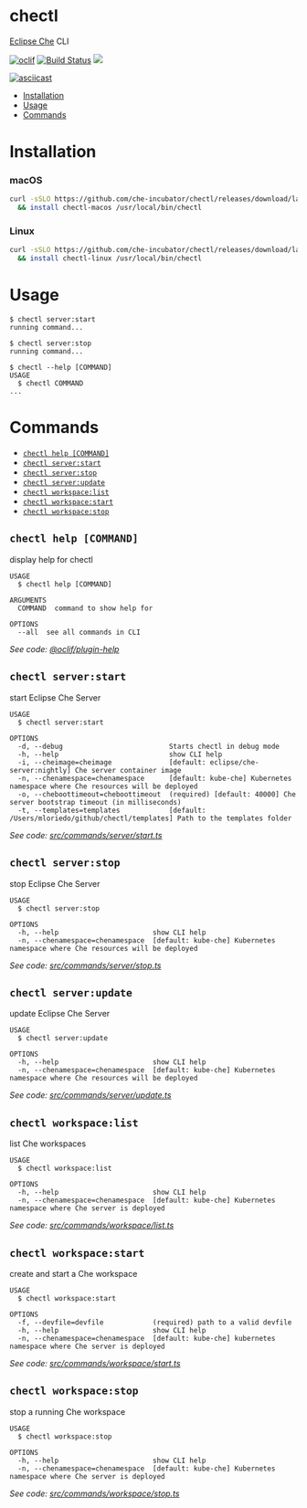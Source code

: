 chectl
======

[Eclipse Che](https://github.com/eclipse/che/) CLI

[![oclif](https://img.shields.io/badge/cli-oclif-brightgreen.svg)](https://oclif.io)
[![Build Status](https://travis-ci.org/che-incubator/chectl.svg?branch=master)](https://travis-ci.org/che-incubator/chectl)
![](https://img.shields.io/david/che-incubator/chectl.svg)

[![asciicast](https://asciinema.org/a/216201.svg)](https://asciinema.org/a/216201)

<!-- toc -->
* [Installation](#installation)
* [Usage](#usage)
* [Commands](#commands)
<!-- tocstop -->
# Installation
### macOS
```bash
curl -sSLO https://github.com/che-incubator/chectl/releases/download/latest/chectl-macos \
  && install chectl-macos /usr/local/bin/chectl
```
### Linux
```bash
curl -sSLO https://github.com/che-incubator/chectl/releases/download/latest/chectl-linux \
  && install chectl-linux /usr/local/bin/chectl
```
# Usage
```sh-session
$ chectl server:start
running command...

$ chectl server:stop
running command...

$ chectl --help [COMMAND]
USAGE
  $ chectl COMMAND
...
```
# Commands
<!-- commands -->
* [`chectl help [COMMAND]`](#chectl-help-command)
* [`chectl server:start`](#chectl-serverstart)
* [`chectl server:stop`](#chectl-serverstop)
* [`chectl server:update`](#chectl-serverupdate)
* [`chectl workspace:list`](#chectl-workspacelist)
* [`chectl workspace:start`](#chectl-workspacestart)
* [`chectl workspace:stop`](#chectl-workspacestop)

## `chectl help [COMMAND]`

display help for chectl

```
USAGE
  $ chectl help [COMMAND]

ARGUMENTS
  COMMAND  command to show help for

OPTIONS
  --all  see all commands in CLI
```

_See code: [@oclif/plugin-help](https://github.com/oclif/plugin-help/blob/v2.1.4/src/commands/help.ts)_

## `chectl server:start`

start Eclipse Che Server

```
USAGE
  $ chectl server:start

OPTIONS
  -d, --debug                          Starts chectl in debug mode
  -h, --help                           show CLI help
  -i, --cheimage=cheimage              [default: eclipse/che-server:nightly] Che server container image
  -n, --chenamespace=chenamespace      [default: kube-che] Kubernetes namespace where Che resources will be deployed
  -o, --cheboottimeout=cheboottimeout  (required) [default: 40000] Che server bootstrap timeout (in milliseconds)
  -t, --templates=templates            [default: /Users/mloriedo/github/chectl/templates] Path to the templates folder
```

_See code: [src/commands/server/start.ts](https://github.com/che-incubator/chectl/blob/v0.0.2/src/commands/server/start.ts)_

## `chectl server:stop`

stop Eclipse Che Server

```
USAGE
  $ chectl server:stop

OPTIONS
  -h, --help                       show CLI help
  -n, --chenamespace=chenamespace  [default: kube-che] Kubernetes namespace where Che resources will be deployed
```

_See code: [src/commands/server/stop.ts](https://github.com/che-incubator/chectl/blob/v0.0.2/src/commands/server/stop.ts)_

## `chectl server:update`

update Eclipse Che Server

```
USAGE
  $ chectl server:update

OPTIONS
  -h, --help                       show CLI help
  -n, --chenamespace=chenamespace  [default: kube-che] Kubernetes namespace where Che resources will be deployed
```

_See code: [src/commands/server/update.ts](https://github.com/che-incubator/chectl/blob/v0.0.2/src/commands/server/update.ts)_

## `chectl workspace:list`

list Che workspaces

```
USAGE
  $ chectl workspace:list

OPTIONS
  -h, --help                       show CLI help
  -n, --chenamespace=chenamespace  [default: kube-che] Kubernetes namespace where Che server is deployed
```

_See code: [src/commands/workspace/list.ts](https://github.com/che-incubator/chectl/blob/v0.0.2/src/commands/workspace/list.ts)_

## `chectl workspace:start`

create and start a Che workspace

```
USAGE
  $ chectl workspace:start

OPTIONS
  -f, --devfile=devfile            (required) path to a valid devfile
  -h, --help                       show CLI help
  -n, --chenamespace=chenamespace  [default: kube-che] kubernetes namespace where Che server is deployed
```

_See code: [src/commands/workspace/start.ts](https://github.com/che-incubator/chectl/blob/v0.0.2/src/commands/workspace/start.ts)_

## `chectl workspace:stop`

stop a running Che workspace

```
USAGE
  $ chectl workspace:stop

OPTIONS
  -h, --help                       show CLI help
  -n, --chenamespace=chenamespace  [default: kube-che] Kubernetes namespace where Che server is deployed
```

_See code: [src/commands/workspace/stop.ts](https://github.com/che-incubator/chectl/blob/v0.0.2/src/commands/workspace/stop.ts)_
<!-- commandsstop -->
